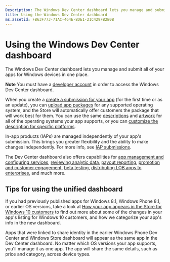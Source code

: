 ```yaml
---
Description: The Windows Dev Center dashboard lets you manage and submit all of your apps for Windows devices in one place.
title: Using the Windows Dev Center dashboard
ms.assetid: FB63F773-71AC-464E-BDE1-21C429FB2B0B
---
```


# Using the Windows Dev Center dashboard


The Windows Dev Center dashboard lets you manage and submit all of your apps for Windows devices in one place.

**Note**   You must have a [developer account](http://go.microsoft.com/fwlink/p/?LinkId=615100) in order to access the Windows Dev Center dashboard.

 

When you create a [create a submission for your app](app-submissions.md) (for the first time or as an update), you can [upload app packages](upload-app-packages.md) for any supported operating system, and the Store will automatically offer customers the package that will work best for them. You can use the same [descriptions](create-app-descriptions.md) and [artwork](app-screenshots-and-images.md) for all of the operating systems your app supports, or you can [customize the description for specific platforms](create-platform-specific-descriptions.md).

In-app products (IAPs) are managed independently of your app's submission. This brings you greater flexibility and the ability to make changes independently. For more info, see [IAP submissions](iap-submissions.md).

The Dev Center dashboard also offers capabilities for [app management and configuring services](app-management-and-services.md), [reviewing analytic data](analytics.md), [payout reporting](payout-summary.md), [promotion and customer engagement](app-promotion-and-customer-engagement.md), [beta testing](beta-testing-and-targeted-distribution.md), [distributing LOB apps to enterprises](distribute-lob-apps-to-enterprises.md), and much more.

## Tips for using the unified dashboard


If you had previously published apps for Windows 8.1, Windows Phone 8.1, or earlier OS versions, take a look at [How your app appears in the Store for Windows 10 customers](how-your-app-appears-in-the-store-for-windows-10-customers.md) to find out more about some of the changes in your app's listing for Windows 10 customers, and how we categorize your app's info in the new dashboard.

Apps that were linked to share identity in the earlier Windows Phone Dev Center and Windows Store dashboard will appear as the same app in the Dev Center dashboard. No matter which OS versions your app supports, you'll manage it as one app. The app will share the same details, such as price and category, across device types.

 

 






<!--HONumber=Jun16_HO1-->


